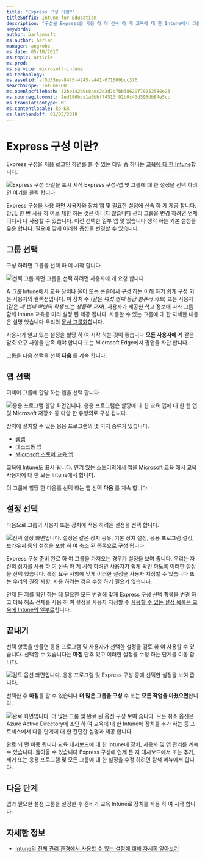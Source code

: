 ```yaml
---
title: "Express 구성 이란?"
titleSuffix: Intune for Education
description: "구성을 Express를 사용 하 여 신속 하 게 교육에 대 한 Intune에서 그룹을 설정 합니다."
keywords: 
author: barlanmsft
ms.author: barlan
manager: angrobe
ms.date: 05/10/2017
ms.topic: article
ms.prod: 
ms.service: microsoft-intune
ms.technology: 
ms.assetid: af5d35ee-84f5-4245-a441-671600bcc376
searchScope: IntuneEDU
ms.openlocfilehash: 32be142b9c8aec2e3d7d7bb38629f70253580e23
ms.sourcegitcommit: 2ed186bca1a0bbf74513f92b0c43d595db84e5cc
ms.translationtype: MT
ms.contentlocale: ko-KR
ms.lasthandoff: 01/03/2018
---
```

# <a name="what-is-express-configuration"></a>Express 구성 이란?

Express 구성을 처음 로그인 하면를 볼 수 있는 타일 중 하나는 [교육에 대 한 Intune](https://intuneeducation.portal.azure.com)합니다.

  ![Express 구성 타일을 표시 시작 Express 구성-앱 및 그룹에 대 한 설정을 선택 하려면 여기를 클릭 합니다.](./media/express-config-001-launch-tile.png)

Express 구성을 사용 하면 사용자와 장치 앱 및 필요한 설정에 신속 하 게 제공 합니다. 방금; 한 번 사용 하 여로 제한 하는 것은 아니지 않습니다 관리 그룹을 변경 하려면 언제 어디서 나 사용할 수 있습니다. 이전 선택한 일부 앱 및 있습니다 생각 하는 기본 설정을 유용 합니다. 필요에 맞게 이러한 옵션을 변경할 수 있습니다.

## <a name="choose-a-group"></a>그룹 선택

구성 하려면 그룹을 선택 하 여 시작 합니다.

  ![선택 그룹 화면 그룹을 선택 하려면 사용자에 게 요청 합니다.](./media/express-config-004-choose-group.png)

A _그룹_ Intune에서 교육 장치나 율이 또는 콘솔에서 구성 하는 이해 하기 쉽게 구성 되는 사용자의 컬렉션입니다. 이 장치 수 (같은 _여섯 번째 등급 컴퓨터 카트_) 또는 사용자 (같은 _네 번째 학년의 학생_ 또는 _생물학 교사_). 사용자가 제공한 학교 정보에 따라 그룹 함께 Intune 교육용 미리 설정 된 제공 됩니다. 사용할 수 있는 그룹에 대 한 자세한 내용은 설명 했습니다 우리의 [문서 그룹화](what-are-groups.md)합니다.

사용자가 알고 있는 설정을 할당 하 여 시작 하는 것이 좋습니다 **모든 사용자에 게** 같은 암호 요구 사항을 만족 해야 합니다 또는 Microsoft Edge에서 팝업을 차단 합니다.

그룹을 다음 선택을 선택 **다음** 를 계속 합니다.

## <a name="choose-apps"></a>앱 선택

이제이 그룹에 할당 하는 앱을 선택 합니다.

  ![응용 프로그램 할당 화면입니다. 응용 프로그램은 할당에 대 한 교육 앱에 대 한 웹 앱 및 Microsoft 저장소 등 다양 한 유형의로 구성 됩니다.](./media/express-config-005-choose-apps.png)

장치에 설치할 수 있는 응용 프로그램의 몇 가지 종류가 있습니다.

* [웹앱](how-to-add-apps.md#add-web-apps)
* [데스크톱 앱](how-to-add-apps.md#add-desktop-apps)
* [Microsoft 스토어 교육 앱](acquire-store-apps.md)

교육에 Intune도 표시 됩니다. [인기 있는 스토어의에서 앱을 Microsoft 교육](how-to-add-apps.md#add-popular-apps) 에서 교육 사용자에 대 한 모든 Intune에서 합니다.

이 그룹에 할당 한 다음를 선택 하는 앱 선택 **다음** 를 계속 합니다.

## <a name="choose-settings"></a>설정 선택

다음으로 그룹의 사용자 또는 장치에 적용 하려는 설정을 선택 합니다.

  ![선택 설정 화면입니다. 설정은 같은 장치 공유, 기본 장치 설정, 응용 프로그램 설정, 브라우저 등의 설정을 포함 하 여 축소 된 목록으로 구성 됩니다.](./media/express-config-006-choose-settings.png)

Express 구성 준비 완료 하 여 그룹을 가져오는 경우가 설정을 보여 줍니다. 우리는 자신의 장치를 사용 하 여 신속 하 게 시작 하려면 사용자가 쉽게 확인 하도록 이러한 설정을 선택 했습니다. 특정 요구 사항에 맞게 이러한 설정을 사용자 지정할 수 있습니다 또는 우리의 권장 사항, 사용 하려는 경우 수정 하기 필요가 없습니다.

언제 든 지를 확인 하는 데 필요한 모든 변경에 맞게 Express 구성 선택 항목을 변경 하 고 더욱 해소 전체를 사용 하 여 설정을 사용자 지정할 수 [사용할 수 있는 설정 목록은 교육에 Intune의 일부로](available-settings.md)합니다.

## <a name="finish-up"></a>끝내기

선택 항목을 만들면 응용 프로그램 및 사용자가 선택한 설정을 검토 하 여 사용할 수 있습니다. 선택할 수 있습니다는 **마침** 단추 있고 이러한 설정을 수정 하는 단계를 이동 합니다.

  ![검토 옵션 화면입니다. 응용 프로그램 및 Express 구성 중에 선택한 설정을 보여 줍니다.](./media/express-config-007-save-changes.png)

선택한 후 **마침**를 할 수 있습니다 **더 많은 그룹을 구성** 수 또는 **모든 작업을 마쳤으면**합니다.

  ![완료 화면입니다. 더 많은 그룹 및 완료 된 옵션 구성 보여 줍니다. 모든 취소 옵션은 Azure Active Directory에 조인 하 여 교육에 대 한 Intune에 장치를 추가 하는 등 프로세스에서 다음 단계에 대 한 간단한 설명과 제공 합니다.](./media/express-config-008-all-done.png)

완료 되 면 이동 됩니다 교육 대시보드에 대 한 Intune에 장치, 사용자 및 앱 관리를 계속 수 있습니다. 돌아올 수 있습니다 Express 구성에 언제 든 지 대시보드에서 또는 추가, 제거 또는 응용 프로그램 및 모든 그룹에 대 한 설정을 수정 하려면 탐색 메뉴에서 합니다.

## <a name="next-steps"></a>다음 단계

앱과 필요한 설정 그룹을 설정한 후 준비가 교육 Intune로 장치를 사용 하 여 시작 합니다.

## <a name="find-out-more"></a>자세한 정보
- [Intune의 전체 관리 환경에서 사용할 수 있는 설정에 대해 자세히 알아보기](https://docs.microsoft.com/intune/deploy-use/manage-settings-and-features-on-your-devices-with-microsoft-intune-policies)
